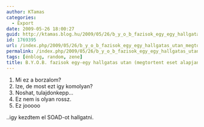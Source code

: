 ```yaml
---
author: KTamas
categories:
  - Export
date: 2009-05-26 18:00:27
guid: http://ktamas.blog.hu/2009/05/26/b_y_o_b_fazisok_egy_egy_hallgatas_utan_megtortent_eset_alapjan
id: 1769395
url: /index.php/2009/05/26/b_y_o_b_fazisok_egy_egy_hallgatas_utan_megtortent_eset_alapjan/
permalink: /index.php/2009/05/26/b_y_o_b_fazisok_egy_egy_hallgatas_utan_megtortent_eset_alapjan/
tags: [énblog, random, zene]
title: B.Y.O.B. fazisok egy-egy hallgatas utan (megtortent eset alapjan)
---
```


  1. Mi ez a borzalom?
  2. Ize, de most ezt igy komolyan?
  3. Noshat, tulajdonkepp&#8230;
  4. Ez nem is olyan rossz.
  5. Ez jooooo

..igy kezdtem el SOAD-ot hallgatni.
